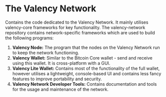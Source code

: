 # The Valency Network
Contains the code dedicated to the Valency Network. It mainly utilises valency-core frameworks for key functionality.
The valency-network repository contains network-specific frameworks which are used to build the following programs:
1. **Valency Node:** The program that the nodes on the Valency Network run to keep the network functioning.
2. **Valency Wallet:** Similar to the Bitcoin Core wallet - send and receive using this wallet. It is cross-platform with a GUI.
3. **Valency Lite Wallet:** Contains most of the functionality of the full wallet, however utilises a lightweight, console-based UI and contains less fancy features to improve portability and security.
4. **Valency Network Developer Tools:** Contains documentation and tools for the usage and maintenance of the network.
